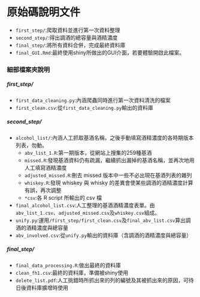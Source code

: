 # 原始碼說明文件
- `first_step/`:爬取資料並進行第一次資料整理
- `second_step/`:得出調酒的總容量與酒精濃度
- `final_step/`:將所有資料合併，完成最終資料庫
- `final_GUI.Rmd`:最終使用shiny所做出的GUI介面，若要體驗開啟此檔案。



### 細部檔案夾說明

##### first_step/ 
- `first_data_cleaning.py`:內涵爬蟲同時進行第一次資料清洗的檔案 
- `first_clean.csv`:從`first_data_cleaning.py`輸出的資料庫

##### second_step/
- `alcohol_list/`:內涵人工抓取基酒名稱，之後手動填寫酒精濃度的各時期版本列表，勿動。
    - `abv_list_1.R`:第一期版本，從網站上搜集的259種基酒
    - `missed.R`:發現基酒資料仍有疏漏，繼續抓出漏掉的基酒名稱，並再次地用人工填寫酒精濃度
    - `adjusted_missed.R`:刪去 missed 版本中一些不必出現在基酒列表的雜列
    - `whiskey.R`:發現 whiskey 與 whisky 的差異會使某些調酒的酒精濃度計算有誤，再次調整
    - `*csv`:各 R script 所輸出的 csv 檔
- `final_alcohol_list.csv`:人工整理的基酒酒精濃度表單。由`abv_list_1.csv`、`adjusted_missed.csv`及`whiskey.csv`組成。
- `unify.py`:運用`/first_step/first_clean.csv`及`final_abv_list.csv`算出調酒的酒精濃度與總容量
- `abv_involved.csv`:從`unify.py`輸出的資料庫（含調酒的酒精濃度與總容量）

##### final_step/
- `final_data_processing.R`:做出最終的資料庫
- `clean_fh1.csv`:最終的資料庫，準備被shiny使用
- `delete_list.pdf`:人工挑錯時所抓出來的列的編號及其被抓出來的原因，可待日後資料庫擴增時使用
